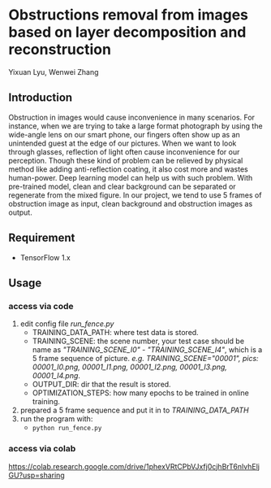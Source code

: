 # Obstructions removal from images based on layer decomposition and reconstruction

Yixuan Lyu, Wenwei Zhang

## Introduction

Obstruction in images would cause inconvenience in many scenarios. For instance, when we are trying to take a large format photograph by using the wide-angle lens on our smart phone, our fingers often show up as an unintended guest at the edge of our pictures. When we want to look through glasses, reflection of light often cause inconvenience for our perception. Though these kind of problem can be relieved by physical method like adding anti-reflection coating, it also cost more and wastes human-power. Deep learning model can help us with such problem. With pre-trained model, clean and clear background can be separated or regenerate from the mixed figure. In our project, we tend to use 5 frames of obstruction image as input, clean background and obstruction images as output.

## Requirement

- TensorFlow 1.x

## Usage

### access via code 
1. edit config file *run_fence.py*
   - TRAINING_DATA_PATH: where test data is stored.
   - TRAINING_SCENE: the scene number, your test case should be name as *"TRAINING_SCENE_I0"* - *"TRAINING_SCENE_I4"*, which is a 5 frame sequence of picture. *e.g. TRAINING_SCENE="00001", pics: 00001_I0.png, 00001_I1.png, 00001_I2.png, 00001_I3.png, 00001_I4.png*.
   - OUTPUT_DIR: dir that the result is stored.
   - OPTIMIZATION_STEPS: how many epochs to be trained in online training.  
2. prepared a 5 frame sequence and put it in to *TRAINING_DATA_PATH*
3. run the program with:
   - ``` python run_fence.py ```

### access via colab
https://colab.research.google.com/drive/1phexVRtCPbVJxfj0cjhBrT6nlvhEljGU?usp=sharing